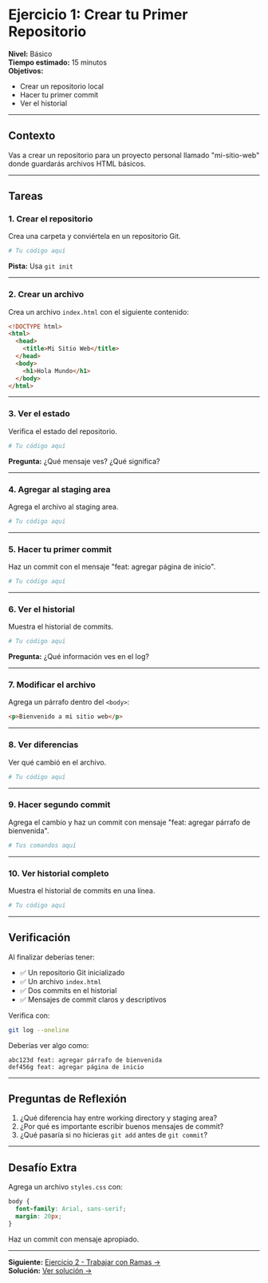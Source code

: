 # Ejercicio 1: Crear tu Primer Repositorio

**Nivel:** Básico  
**Tiempo estimado:** 15 minutos  
**Objetivos:**

- Crear un repositorio local
- Hacer tu primer commit
- Ver el historial

---

## Contexto

Vas a crear un repositorio para un proyecto personal llamado "mi-sitio-web" donde guardarás archivos HTML básicos.

---

## Tareas

### 1. Crear el repositorio

Crea una carpeta y conviértela en un repositorio Git.

```bash
# Tu código aquí
```

**Pista:** Usa `git init`

---

### 2. Crear un archivo

Crea un archivo `index.html` con el siguiente contenido:

```html
<!DOCTYPE html>
<html>
  <head>
    <title>Mi Sitio Web</title>
  </head>
  <body>
    <h1>Hola Mundo</h1>
  </body>
</html>
```

---

### 3. Ver el estado

Verifica el estado del repositorio.

```bash
# Tu código aquí
```

**Pregunta:** ¿Qué mensaje ves? ¿Qué significa?

---

### 4. Agregar al staging area

Agrega el archivo al staging area.

```bash
# Tu código aquí
```

---

### 5. Hacer tu primer commit

Haz un commit con el mensaje "feat: agregar página de inicio".

```bash
# Tu código aquí
```

---

### 6. Ver el historial

Muestra el historial de commits.

```bash
# Tu código aquí
```

**Pregunta:** ¿Qué información ves en el log?

---

### 7. Modificar el archivo

Agrega un párrafo dentro del `<body>`:

```html
<p>Bienvenido a mi sitio web</p>
```

---

### 8. Ver diferencias

Ver qué cambió en el archivo.

```bash
# Tu código aquí
```

---

### 9. Hacer segundo commit

Agrega el cambio y haz un commit con mensaje "feat: agregar párrafo de bienvenida".

```bash
# Tus comandos aquí
```

---

### 10. Ver historial completo

Muestra el historial de commits en una línea.

```bash
# Tu código aquí
```

---

## Verificación

Al finalizar deberías tener:

- ✅ Un repositorio Git inicializado
- ✅ Un archivo `index.html`
- ✅ Dos commits en el historial
- ✅ Mensajes de commit claros y descriptivos

Verifica con:

```bash
git log --oneline
```

Deberías ver algo como:

```
abc123d feat: agregar párrafo de bienvenida
def456g feat: agregar página de inicio
```

---

## Preguntas de Reflexión

1. ¿Qué diferencia hay entre working directory y staging area?
2. ¿Por qué es importante escribir buenos mensajes de commit?
3. ¿Qué pasaría si no hicieras `git add` antes de `git commit`?

---

## Desafío Extra

Agrega un archivo `styles.css` con:

```css
body {
  font-family: Arial, sans-serif;
  margin: 20px;
}
```

Haz un commit con mensaje apropiado.

---

**Siguiente:** [Ejercicio 2 - Trabajar con Ramas →](exercise-02.md)  
**Solución:** [Ver solución →](solutions/solution-01.md)
